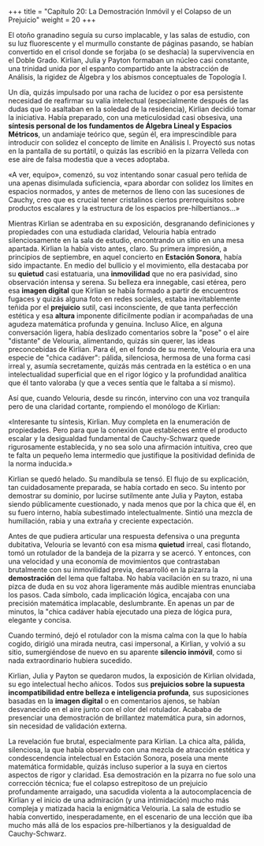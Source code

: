 +++
title = "Capítulo 20: La Demostración Inmóvil y el Colapso de un Prejuicio"
weight = 20
+++

El otoño granadino seguía su curso implacable, y las salas de estudio, con su luz fluorescente y el murmullo constante de páginas pasando, se habían convertido en el crisol donde se forjaba (o se deshacía) la supervivencia en el Doble Grado. Kirlian, Julia y Payton formaban un núcleo casi constante, una trinidad unida por el espanto compartido ante la abstracción de Análisis, la rigidez de Álgebra y los abismos conceptuales de Topología I.

Un día, quizás impulsado por una racha de lucidez o por esa persistente necesidad de reafirmar su valía intelectual (especialmente después de las dudas que lo asaltaban en la soledad de la residencia), Kirlian decidió tomar la iniciativa. Había preparado, con una meticulosidad casi obsesiva, una **síntesis personal de los fundamentos de Álgebra Lineal y Espacios Métricos**, un andamiaje teórico que, según él, era imprescindible para introducir con solidez el concepto de límite en Análisis I. Proyectó sus notas en la pantalla de su portátil, o quizás las escribió en la pizarra Velleda con ese aire de falsa modestia que a veces adoptaba.

«A ver, equipo», comenzó, su voz intentando sonar casual pero teñida de una apenas disimulada suficiencia, «para abordar con solidez los límites en espacios normados, y antes de meternos de lleno con las sucesiones de Cauchy, creo que es crucial tener cristalinos ciertos prerrequisitos sobre productos escalares y la estructura de los espacios pre-hilbertianos…»

Mientras Kirlian se adentraba en su exposición, desgranando definiciones y propiedades con una estudiada claridad, Velouria había entrado silenciosamente en la sala de estudio, encontrando un sitio en una mesa apartada. Kirlian la había visto antes, claro. Su primera impresión, a principios de septiembre, en aquel concierto en **Estación Sonora**, había sido impactante. En medio del bullicio y el movimiento, ella destacaba por su **quietud** casi estatuaria, una **inmovilidad** que no era pasividad, sino observación intensa y serena. Su belleza era innegable, casi etérea, pero esa **imagen digital** que Kirlian se había formado a partir de encuentros fugaces y quizás alguna foto en redes sociales, estaba inevitablemente teñida por el **prejuicio** sutil, casi inconsciente, de que tanta perfección estética y esa **altura** imponente difícilmente podían ir acompañadas de una agudeza matemática profunda y genuina. Incluso Alice, en alguna conversación ligera, había deslizado comentarios sobre la "pose" o el aire "distante" de Velouria, alimentando, quizás sin querer, las ideas preconcebidas de Kirlian. Para él, en el fondo de su mente, Velouria era una especie de "chica cadáver": pálida, silenciosa, hermosa de una forma casi irreal y, asumía secretamente, quizás más centrada en la estética o en una intelectualidad superficial que en el rigor lógico y la profundidad analítica que él tanto valoraba (y que a veces sentía que le faltaba a sí mismo).

Así que, cuando Velouria, desde su rincón, intervino con una voz tranquila pero de una claridad cortante, rompiendo el monólogo de Kirlian:

«Interesante tu síntesis, Kirlian. Muy completa en la enumeración de propiedades. Pero para que la conexión que estableces entre el producto escalar y la desigualdad fundamental de Cauchy-Schwarz quede rigurosamente establecida, y no sea solo una afirmación intuitiva, creo que te falta un pequeño lema intermedio que justifique la positividad definida de la norma inducida.»

Kirlian se quedó helado. Su mandíbula se tensó. El flujo de su explicación, tan cuidadosamente preparada, se había cortado en seco. Su intento por demostrar su dominio, por lucirse sutilmente ante Julia y Payton, estaba siendo públicamente cuestionado, y nada menos que por la chica que él, en su fuero interno, había subestimado intelectualmente. Sintió una mezcla de humillación, rabia y una extraña y creciente expectación.

Antes de que pudiera articular una respuesta defensiva o una pregunta dubitativa, Velouria se levantó con esa misma **quietud** irreal, casi flotando, tomó un rotulador de la bandeja de la pizarra y se acercó. Y entonces, con una velocidad y una economía de movimientos que contrastaban brutalmente con su inmovilidad previa, desarrolló en la pizarra la **demostración** del lema que faltaba. No había vacilación en su trazo, ni una pizca de duda en su voz ahora ligeramente más audible mientras enunciaba los pasos. Cada símbolo, cada implicación lógica, encajaba con una precisión matemática implacable, deslumbrante. En apenas un par de minutos, la "chica cadáver había ejecutado una pieza de lógica pura, elegante y concisa.

Cuando terminó, dejó el rotulador con la misma calma con la que lo había cogido, dirigió una mirada neutra, casi impersonal, a Kirlian, y volvió a su sitio, sumergiéndose de nuevo en su aparente **silencio inmóvil**, como si nada extraordinario hubiera sucedido.

Kirlian, Julia y Payton se quedaron mudos, la exposición de Kirlian olvidada, su ego intelectual hecho añicos. Todos sus **prejuicios sobre la supuesta incompatibilidad entre belleza e inteligencia profunda**, sus suposiciones basadas en la **imagen digital** o en comentarios ajenos, se habían desvanecido en el aire junto con el olor del rotulador. Acababa de presenciar una demostración de brillantez matemática pura, sin adornos, sin necesidad de validación externa.

La revelación fue brutal, especialmente para Kirlian. La chica alta, pálida, silenciosa, la que había observado con una mezcla de atracción estética y condescendencia intelectual en Estación Sonora, poseía una mente matemática formidable, quizás incluso superior a la suya en ciertos aspectos de rigor y claridad. Esa demostración en la pizarra no fue solo una corrección técnica; fue el colapso estrepitoso de un prejuicio profundamente arraigado, una sacudida violenta a la autocomplacencia de Kirlian y el inicio de una admiración (y una intimidación) mucho más compleja y matizada hacia la enigmática Velouria. La sala de estudio se había convertido, inesperadamente, en el escenario de una lección que iba mucho más allá de los espacios pre-hilbertianos y la desigualdad de Cauchy-Schwarz.